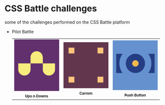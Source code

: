 # CSS Battle challenges

some of the challenges performed on the CSS Battle platform

- Pilot Battle
  <table>
    <tr>
      <td align="center">
        <a href="./01-pilot-battle/ups-n-downs">
          <img width="150" src="./screenshots/ups-n-downs.png" />
          <br />
          <sub>
            <b>Ups n Downs</b>
          </sub>
        </a>
      </td>
      <td align="center">
        <a href="./01-pilot-battle/carrom">
          <img width="150" src="./screenshots/carrom.png" />
          <br />
          <sub>
            <b>Carrom</b>
          </sub>
        </a>
      </td>
      <td align="center">
        <a href="./01-pilot-battle/push-button">
          <img width="150" src="./screenshots/push-button.png" />
          <br />
          <sub>
            <b>Push Button</b>
          </sub>
        </a>
      </td>
    </tr>
  </table>
